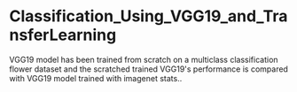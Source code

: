 # Classification_Using_VGG19_and_TransferLearning
VGG19 model has been trained from scratch on a multiclass classification flower dataset and the scratched trained VGG19's performance is compared with VGG19 model trained with imagenet stats..
